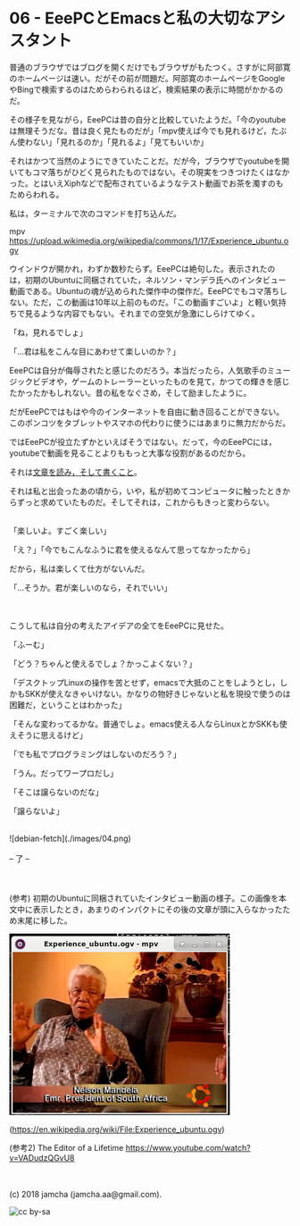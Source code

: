 

# 06 - EeePCとEmacsと私の大切なアシスタント

普通のブラウザではブログを開くだけでもブラウザがもたつく。さすがに阿部寛のホームページは速い。だがその前が問題だ。阿部寛のホームページをGoogleやBingで検索するのはためらわられるほど，検索結果の表示に時間がかかるのだ。  

その様子を見ながら，EeePCは昔の自分と比較していたようだ。「今のyoutubeは無理そうだな。昔は良く見たものだが」「mpv使えば今でも見れるけど，たぶん使わない」「見れるのか」「見れるよ」「見てもいいか」  

それはかつて当然のようにできていたことだ。だが今，ブラウザでyoutubeを開いてもコマ落ちがひどく見られたものではない。その現実をつきつけたくはなかった。とはいえXiphなどで配布されているようなテスト動画でお茶を濁すのもためらわれる。  

私は，ターミナルで次のコマンドを打ち込んだ。  

mpv <https://upload.wikimedia.org/wikipedia/commons/1/17/Experience_ubuntu.ogv>  

ウインドウが開かれ，わずか数秒たらず。EeePCは絶句した。表示されたのは，初期のUbuntuに同梱されていた，ネルソン・マンデラ氏へのインタビュー動画である。Ubuntuの魂が込められた傑作中の傑作だ。EeePCでもコマ落ちしない。ただ，この動画は10年以上前のものだ。「この動画すごいよ」と軽い気持ちで見るような内容でもない。それまでの空気が急激にしらけてゆく。  

「ね，見れるでしょ」  

「…君は私をこんな目にあわせて楽しいのか？」  

EeePCは自分が侮辱されたと感じたのだろう。本当だったら，人気歌手のミュージックビデオや，ゲームのトレーラーといったものを見て，かつての輝きを感じたかったかもしれない。昔の私をなぐさめ，そして励ましたように。  

だがEeePCではもはや今のインターネットを自由に動き回ることができない。このポンコツをタブレットやスマホの代わりに使うにはあまりに無力だからだ。  

ではEeePCが役立たずかといえばそうではない。だって，今のEeePCには，youtubeで動画を見ることよりももっと大事な役割があるのだから。  

それは[文章を読み，そして書くこと](https://youtu.be/VADudzQGvU8?t%3D24m)。  

それは私と出会ったあの頃から，いや，私が初めてコンピュータに触ったときからずっと求めていたものだ。そしてそれは，これからもきっと変わらない。  

<br>  
「楽しいよ。すごく楽しい」  

「え？」「今でもこんなふうに君を使えるなんて思ってなかったから」  

だから，私は楽しくて仕方がないんだ。  

「…そうか。君が楽しいのなら，それでいい」  

<br>  
<br>  
こうして私は自分の考えたアイデアの全てをEeePCに見せた。  

「ふーむ」  

「どう？ちゃんと使えるでしょ？かっこよくない？」  

「デスクトップLinuxの操作を苦とせず，emacsで大抵のことをしようとし，しかもSKKが使えなきゃいけない。かなりの物好きじゃないと私を現役で使うのは困難だ，ということはわかった」  

「そんな変わってるかな。普通でしょ。emacs使える人ならLinuxとかSKKも使えそうに思えるけど」  

「でも私でプログラミングはしないのだろう？」  

「うん。だってワープロだし」  

「そこは譲らないのだな」  

「譲らないよ」  

<br>  
![debian-fetch](./images/04.png)  

<br>  
<br>  
&#x2013; 了 &#x2013;  

<br>  
<br>  
<br>  
<br>  
(参考) 初期のUbuntuに同梱されていたインタビュー動画の様子。この画像を本文中に表示したとき，あまりのインパクトにその後の文章が頭に入らなかったため末尾に移した。  

![Experience-ubuntu](./images/mandela.png)  

(<https://en.wikipedia.org/wiki/File:Experience_ubuntu.ogv>)  

(参考2) The Editor of a Lifetime <https://www.youtube.com/watch?v=VADudzQGvU8>  

<br>  
<br>  
(c) 2018 jamcha (jamcha.aa@gmail.com).  

![cc by-sa](https://i.creativecommons.org/l/by-sa/4.0/88x31.png)  

